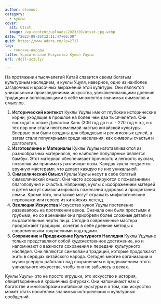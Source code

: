 ```yaml
---
author: olomouc
category:
  - куклы
cover:
  alt: Utsat
  image: /wp-content/uploads/2023/09/utsat-jpg.webp
date: "2023-09-26T12:11:47+00:00"
guid: https://www.adora.ru/?p=2717
tag:
  - тямские-народы
title: Удивительное Искусство Кукол Уцулы
url: /doll-uczuly/

---
```

На протяжении тысячелетий Китай славится своим богатым культурным наследием, и куклы Уцуля, наверное, одно из наиболее загадочных и красочных выражений этой культуры. Они являются уникальными произведениями искусства, увековечивающими древние традиции и воплощающими в себе множество значимых символов и смыслов.

1. **Исторический контекст** Куклы Уцулы имеют глубокие исторические корни, уходящие в прошлое на более чем два тысячелетия. Они восходят к эпохе Династии Хань (206 год до н.э. - 220 год н.э.), и с тех пор они стали неотъемлемой частью китайской культуры. Впервые они были созданы для обрядовых и религиозных целей, а затем стали популярными среди населения, как символы счастья и долголетия.
1. **Изготовление и Материалы** Куклы Уцулы изготавливаются из разнообразных материалов, но наиболее популярным является бамбук. Этот материал обеспечивает прочность и легкость куклам, позволяя им принимать различные позы. Каждая кукла создается вручную мастерами, что делает каждую из них уникальной.
1. **Символический Смысл** Куклы Уцулы несут в себе богатый символический смысл. Они часто ассоциируются с пожеланиями благополучия и счастья. Например, куклы с изображением матерей и детей могут символизировать пожелания здоровья и процветания семьи. Кроме того, они также могут отражать мифологические персонажи или героев из китайских легенд.
1. **Эволюция Искусства** Искусство кукол Уцулы постепенно развивалось на протяжении веков. Сначала они были простыми и грубыми, но со временем они приобрели более сложные детали и выразительные черты лица. Сегодня современные мастера продолжают традицию, сочетая в себе древние методы с современными творческими подходами.
1. **Сохранение и Продвижение Культурного Наследия** Куклы Уцулыне только представляют собой художественное достижение, но и напоминают о важности сохранения и передачи культурного наследия. Они являются символами традиций, которые продолжают жить в сердцах китайского народа. Сегодня многие организации и музеи усердно работают над сохранением и продвижением этого уникального искусства, чтобы оно не забылось в веках.

Куклы Уцулы\- это не просто игрушки, это искусство и история, олицетворенные в крошечных фигурках. Они напоминают нам о богатстве и многообразии китайской культуры и о том, как искусство может стать носителем значимых исторических и культурных сообщений.
